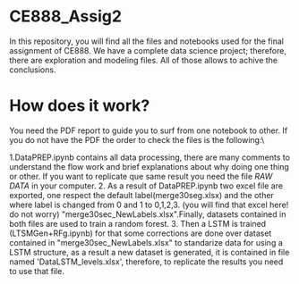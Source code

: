 # CE888_Assig2
In this repository, you will find all the files and notebooks used for the final assignment of CE888. We have a complete data science project; therefore, there are exploration and modeling files. All of those allows to achive the conclusions.
# How does it work?
You need the PDF report to guide you to surf from one notebook to other.
If you do not have the PDF the order to check the files is the following:\\

1.DataPREP.ipynb contains all data processing, there are many comments to understand the flow work and brief explanations about why doing one thing or other.
If you want to replicate que same result you need the file *RAW DATA* in your computer.
2. As a result of DataPREP.ipynb two excel file are exported, one respect the default label(merge30seg.xlsx) and the other where label is changed from 0 and 1 to 0,1,2,3. (you will find that excel here! do not worry) "merge30sec_NewLabels.xlsx".Finally, datasets contained in both files are used to train a random forest.
3. Then a LSTM is trained (LTSMGen+RFg.ipynb) for that some corrections are done over dataset contained in "merge30sec_NewLabels.xlsx" to standarize data for using a LSTM structure, as a result a new dataset is generated, it is contained in file named 'DataLSTM_levels.xlsx', therefore, to replicate the results you need to use that file.
